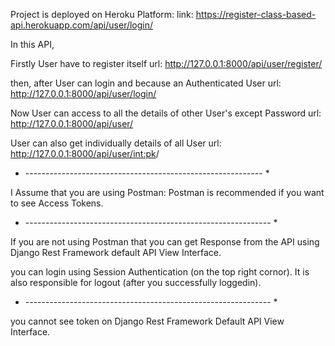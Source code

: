 Project is deployed on Heroku Platform:
link: https://register-class-based-api.herokuapp.com/api/user/login/




In this API, 

Firstly User have to register itself
url: http://127.0.0.1:8000/api/user/register/

then, after User can login and because an Authenticated User
url: http://127.0.0.1:8000/api/user/login/

Now User can access to all the details of other User's except Password
url: http://127.0.0.1:8000/api/user/

User can also get individually details of all User
url: http://127.0.0.1:8000/api/user/<int:pk>/

* ----------------------------------------------------------- *

I Assume that you are using Postman:
Postman is recommended if you want to see Access Tokens.


* ------------------------------------------------------------- *

If you are not using Postman that you can get Response from the API using Django Rest Framework default API View Interface.

you can login using Session Authentication (on the top right cornor). It is also responsible for logout (after you successfully loggedin).

* ------------------------------------------------------------- *


you cannot see token on Django Rest Framework Default API View Interface.
